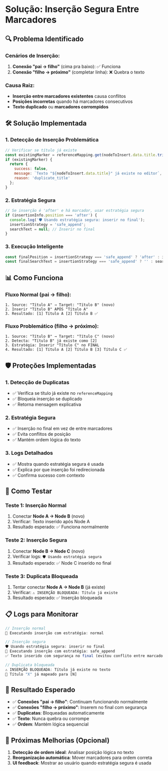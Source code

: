 # Solução: Inserção Segura Entre Marcadores

## 🔍 **Problema Identificado**

### **Cenários de Inserção:**
1. **Conexão "pai → filho"** (cima pra baixo): ✅ Funciona
2. **Conexão "filho → próximo"** (completar linha): ❌ Quebra o texto

### **Causa Raiz:**
- **Inserção entre marcadores existentes** causa conflitos
- **Posições incorretas** quando há marcadores consecutivos
- **Texto duplicado** ou **marcadores corrompidos**

## 🛠️ **Solução Implementada**

### **1. Detecção de Inserção Problemática**
```javascript
// Verificar se título já existe
const existingMarker = referenceMapping.get(nodeToInsert.data.title.trim());
if (existingMarker) {
  return { 
    success: false, 
    message: `Texto "${nodeToInsert.data.title}" já existe no editor`,
    reason: 'duplicate_title'
  };
}
```

### **2. Estratégia Segura**
```javascript
// Se inserção é 'after' e há marcador, usar estratégia segura
if (insertionInfo.position === 'after') {
  console.log('🛡️ Usando estratégia segura: inserir no final');
  insertionStrategy = 'safe_append';
  searchText = null; // Inserir no final
}
```

### **3. Execução Inteligente**
```javascript
const finalPosition = insertionStrategy === 'safe_append' ? 'after' : insertionInfo.position;
const finalSearchText = insertionStrategy === 'safe_append' ? '' : searchText;
```

## 📊 **Como Funciona**

### **Fluxo Normal (pai → filho):**
```
1. Source: "Título A" → Target: "Título B" (novo)
2. Inserir "Título B" APÓS "Título A"
3. Resultado: [1] Título A [2] Título B ✅
```

### **Fluxo Problemático (filho → próximo):**
```
1. Source: "Título B" → Target: "Título C" (novo)
2. Detecta: "Título B" já existe como [2]
3. Estratégia: Inserir "Título C" no FINAL
4. Resultado: [1] Título A [2] Título B [3] Título C ✅
```

## 🛡️ **Proteções Implementadas**

### **1. Detecção de Duplicatas**
- ✅ Verifica se título já existe no `referenceMapping`
- ✅ Bloqueia inserção se duplicado
- ✅ Retorna mensagem explicativa

### **2. Estratégia Segura**
- ✅ Inserção no final em vez de entre marcadores
- ✅ Evita conflitos de posição
- ✅ Mantém ordem lógica do texto

### **3. Logs Detalhados**
- ✅ Mostra quando estratégia segura é usada
- ✅ Explica por que inserção foi redirecionada
- ✅ Confirma sucesso com contexto

## 🧪 **Como Testar**

### **Teste 1: Inserção Normal**
1. Conectar **Node A → Node B** (novo)
2. Verificar: Texto inserido após Node A
3. Resultado esperado: ✅ Funciona normalmente

### **Teste 2: Inserção Segura**
1. Conectar **Node B → Node C** (novo)
2. Verificar logs: `🛡️ Usando estratégia segura`
3. Resultado esperado: ✅ Node C inserido no final

### **Teste 3: Duplicata Bloqueada**
1. Tentar conectar **Node A → Node B** (já existe)
2. Verificar: `⚠️ INSERÇÃO BLOQUEADA: Título já existe`
3. Resultado esperado: ✅ Inserção bloqueada

## 📋 **Logs para Monitorar**

```javascript
// Inserção normal
🚀 Executando inserção com estratégia: normal

// Inserção segura
🛡️ Usando estratégia segura: inserir no final
🚀 Executando inserção com estratégia: safe_append
✅ Texto inserido com segurança no final (evitou conflito entre marcadores)

// Duplicata bloqueada
⚠️ INSERÇÃO BLOQUEADA: Título já existe no texto
📍 Título "X" já mapeado para [N]
```

## 🎯 **Resultado Esperado**

- ✅ **Conexões "pai → filho"**: Continuam funcionando normalmente
- ✅ **Conexões "filho → próximo"**: Inserem no final com segurança
- ✅ **Duplicatas**: Bloqueadas automaticamente
- ✅ **Texto**: Nunca quebra ou corrompe
- ✅ **Ordem**: Mantém lógica sequencial

## 📝 **Próximas Melhorias (Opcional)**

1. **Detecção de ordem ideal**: Analisar posição lógica no texto
2. **Reorganização automática**: Mover marcadores para ordem correta
3. **UI feedback**: Mostrar ao usuário quando estratégia segura é usada